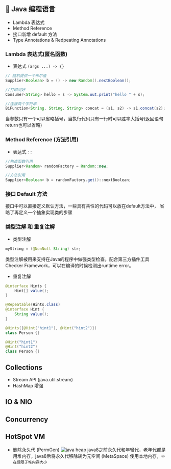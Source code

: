 ## 🚀 Java 编程语言
- Lambda 表达式
- Method Reference
- 接口新增 default 方法
- Type Annotations & Redpeating Annotations

### Lambda 表达式(匿名函数)
- 表达式 `(args ...) -> {}`
```java
// 随机提供一个布尔值
Supplier<Boolean> b = () -> new Random().nextBoolean();

//打印问好
Consumer<String> hello = s -> System.out.print("hello " + s);

//连接两个字符串
BiFunction<String, String, String> concat = (s1, s2) -> s1.concat(s2); 
```
当参数只有一个可以省略括号，当执行代码只有一行时可以胜率大括号(返回语句return也可以省略)
### Method Reference (方法引用)
- 表达式 `::`
```java
//构造函数引用
Supplier<Random> randomFactory = Random::new; 

//方法引用
Supplier<Boolean> b = randomFactory.get()::nextBoolean;
```
### 接口 Default 方法
接口中可以直接定义默认方法，一些具有共性的代码可以放在default方法中，
省略了再定义一个抽象实现类的步骤

### 类型注解 和 重复注解
- 类型注解
```java
myString = (@NonNull String) str;
```
类型注解被用来支持在Java的程序中做强类型检查。配合第三方插件工具Checker Framework，可以在编译的时候检测出runtime error。
- 重复注解
```java
@interface Hints {
    Hint[] value();
}

@Repeatable(Hints.class)
@interface Hint {
    String value();
}

@Hints({@Hint("hint1"), @Hint("hint2")})
class Person {}

@Hint("hint1")
@Hint("hint2")
class Person {}
```

## Collections
- Stream API (java.util.stream)
- HashMap 增强

## IO & NIO
## Concurrency

## HotSpot VM
- 删除永久代 (PermGen)
![java heap](https://picbed.howiewant.top/20221116153557.png)
java8之前永久代和年轻代，老年代都是用堆内存，java8后将永久代移除转为元空间 (MetaSpace) 使用本地内存，`不在受限于堆内存大小`